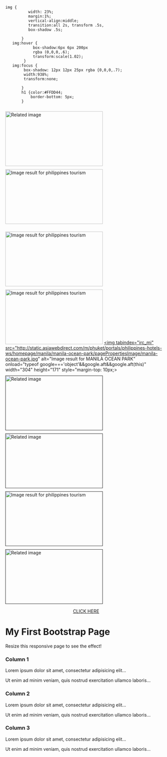 

    img {
		      width: 23%;
		      margin:1%;		     		 
		      vertical-align:middle;
			  transition:all 2s, transform .5s,
			  box-shadow .5s;

		   }
	   img:hover {
		        box-shadow:6px 6px 200px
				rgba (0,0,0,.6);
				transform:scale(1.02);
			}
	   img:focus {
			box-shadow: 12px 12px 25px rgba {0,0,0,.7);
			width:938%;
			transform:none;

		   }
		   h1 {color:#FFDD44;
		       border-bottom: 5px;
           }

</style>
<a href="https://www.princesagardenisland.com" title="PRINCESA GARDEN ISLAND"> <img tabindex="irc_mi" src="https://i.travelapi.com/hotels/9000000/8770000/8762700/8762633/8762633_148_z.jpg" alt="Related image" onload="typeof google==='object'&amp;&amp;google.aft&amp;&amp;google.aft(this)" width="304" height="171" style="margin-top: 10px;"> </img></a>
<a href="https://www.bohol.ph/article6.html" title="CHOCOLATE HILLS"> <img tabindex="irc_mi" src="https://kittelsoncarpo.com/wp-content/uploads/2010/06/Chocolate_Hills_overview.jpg" onload="typeof google==='object'&amp;&amp;google.aft&amp;&amp;google.aft(this)" width="304" height="171" style="margin-top: 10px;" alt="Image result for philippines tourism"></img></a>

<a href="https://www.cnn.com/2018/04/04/asia/philippines-duterte-boracay-shutdown-intl/index.html" title="BORACAY BEACH"><img tabindex="irc_mi" src="http://faq.ph/wp-content/uploads/2015/10/12178197_10154376879183146_1061416062_n.jpg" onload="typeof google==='object'&amp;&amp;google.aft&amp;&amp;google.aft(this)" width="304" height="171" style="margin-top: 10px;" alt="Image result for philippines tourism"></img></a>
<a href="https://en.wikipedia.org/wiki/Mayon" title="MAYON VOLCANO"> <img tabindex="irc_mi" src="http://www.travelnewsdigest.in/wp-content/uploads/2013/04/island-Philippines.jpg" onload="typeof google==='object'&amp;&amp;google.aft&amp;&amp;google.aft(this)" width="304" height="171" style="margin-top: 10px;" alt="Image result for philippines tourism"></img></a>
<a href="https://www.manilaoceanpark.com/" title="OCEAN PARK"> <img tabindex="irc_mi" src="http://static.asiawebdirect.com/m/phuket/portals/philippines-hotels-ws/homepage/manila/manila-ocean-park/pagePropertiesImage/manila-ocean-park.jpg" alt="Image result for MANILA OCEAN PARK" onload="typeof google==='object'&amp;&amp;google.aft&amp;&amp;google.aft(this)" width="304" height="171" style="margin-top: 10px;></img></a>
<a href=""> <img tabindex="irc_mi" src="http://elita-tur.ru/uploads/image/%D1%84%D0%B8%D0%BB%D0%BB%D0%B8%D0%BF2.jpg" onload="typeof google==='object'&amp;&amp;google.aft&amp;&amp;google.aft(this)" width="304" height="171" style="margin-top: 10px;" alt="Related image"></img></a>
<a href=""> <img tabindex="irc_mi" src="http://www.vengavalevamos.com/wp-content/uploads/2015/12/boracay-cottage.jpg" onload="typeof google==='object'&amp;&amp;google.aft&amp;&amp;google.aft(this)" width="304" height="171" style="margin-top: 10px;" alt="Related image"></img></a>
<a href=""> <img tabindex="irc_mi" src="https://images.summitmedia-digital.com/preview/images/2017/04/12/humaNM.jpg" onload="typeof google==='object'&amp;&amp;google.aft&amp;&amp;google.aft(this)" width="304" height="171" style="margin-top: 10px;" alt="Image result for philippines tourism"></img></a>
<a href=""> <img tabindex="irc_mi" src="https://wp-assets.dotproperty-kh.com/wp-content/uploads/sites/2/2016/05/15121646/Baguio-11.jpg" alt="Related image" onload="typeof google==='object'&amp;&amp;google.aft&amp;&amp;google.aft(this)" width="304" height="171" style="margin-top: 10px;"></img></a>
<a href="http://experiencephilippines.org/" title=" PHILIPPINE TOURISM"> <center> CLICK HERE </center> </a>





<div class="jumbotron text-center">
  <h1>My First Bootstrap Page</h1>
  <p>Resize this responsive page to see the effect!</p>
</div>

<div class="container">
  <div class="row">
    <div class="col-sm-4">
      <h3>Column 1</h3>
      <p>Lorem ipsum dolor sit amet, consectetur adipisicing elit...</p>
      <p>Ut enim ad minim veniam, quis nostrud exercitation ullamco laboris...</p>
    </div>
    <div class="col-sm-4">
      <h3>Column 2</h3>
      <p>Lorem ipsum dolor sit amet, consectetur adipisicing elit...</p>
      <p>Ut enim ad minim veniam, quis nostrud exercitation ullamco laboris...</p>
    </div>
    <div class="col-sm-4">
      <h3>Column 3</h3>        
      <p>Lorem ipsum dolor sit amet, consectetur adipisicing elit...</p>
      <p>Ut enim ad minim veniam, quis nostrud exercitation ullamco laboris...</p>
    </div>
  </div>
</div>


</body>
</html>
